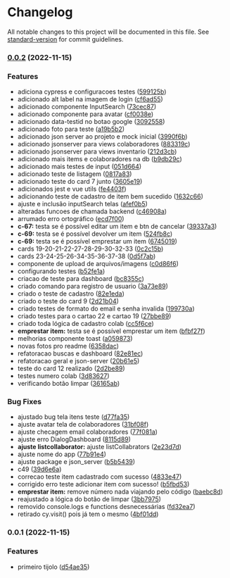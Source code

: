 # Changelog

All notable changes to this project will be documented in this file. See [standard-version](https://github.com/conventional-changelog/standard-version) for commit guidelines.

### [0.0.2](https://github.com/DEVin-ConectaNuvem/M3P2-LABinventory-FrontEnd-Squad1/compare/v0.0.1...v0.0.2) (2022-11-15)


### Features

* adiciona cypress e configuracoes testes ([599125b](https://github.com/DEVin-ConectaNuvem/M3P2-LABinventory-FrontEnd-Squad1/commit/599125b98259ae3eaa6857da007bf0805f098a94))
* adicionado alt label na imagem de login ([cf6ad55](https://github.com/DEVin-ConectaNuvem/M3P2-LABinventory-FrontEnd-Squad1/commit/cf6ad553cdc3c43c0d0365b30b5b366cf86c4dd2))
* adicionado componente InputSearch ([73cec87](https://github.com/DEVin-ConectaNuvem/M3P2-LABinventory-FrontEnd-Squad1/commit/73cec87419921d4fb0dee89c3cc269b4e0f271d5))
* adicionado componente para avatar ([cf0038e](https://github.com/DEVin-ConectaNuvem/M3P2-LABinventory-FrontEnd-Squad1/commit/cf0038e719fb855320667fa4c2fe2bcd20ead67c))
* adicionado data-testid no botao google ([3092558](https://github.com/DEVin-ConectaNuvem/M3P2-LABinventory-FrontEnd-Squad1/commit/3092558791e332ba5914010e438236de664c70c5))
* adicionado foto para teste ([a19b5b2](https://github.com/DEVin-ConectaNuvem/M3P2-LABinventory-FrontEnd-Squad1/commit/a19b5b23667391548fb2e9f1234e70223dd72d35))
* adicionado json server ao projeto e mock inicial ([3990f6b](https://github.com/DEVin-ConectaNuvem/M3P2-LABinventory-FrontEnd-Squad1/commit/3990f6bf67fa1b984c2f4b4b61abad246b847026))
* adicionado jsonserver para views colaboradores ([883319c](https://github.com/DEVin-ConectaNuvem/M3P2-LABinventory-FrontEnd-Squad1/commit/883319c43ac0d98b5a22cd1de8f3776bf93eccee))
* adicionado jsonserver para views inventario ([212d3cb](https://github.com/DEVin-ConectaNuvem/M3P2-LABinventory-FrontEnd-Squad1/commit/212d3cb1f8798167d0e1831d7ad51264556655d9))
* adicionado mais items e colaboradores na db ([b9db29c](https://github.com/DEVin-ConectaNuvem/M3P2-LABinventory-FrontEnd-Squad1/commit/b9db29c89928c306d5b8fc8e17e8a7518ca3230a))
* adicionado mais testes de input ([051d664](https://github.com/DEVin-ConectaNuvem/M3P2-LABinventory-FrontEnd-Squad1/commit/051d664f289ad0b436611c356837552ce48883bb))
* adicionado teste de listagem ([0817a83](https://github.com/DEVin-ConectaNuvem/M3P2-LABinventory-FrontEnd-Squad1/commit/0817a83ddef78c9dcbf7428613cb18cac0f16335))
* adicionado teste do card 7 junto ([3605e19](https://github.com/DEVin-ConectaNuvem/M3P2-LABinventory-FrontEnd-Squad1/commit/3605e197da4858b1cb927776b9b1400cd116b734))
* adicionados jest e vue utils ([fe4403f](https://github.com/DEVin-ConectaNuvem/M3P2-LABinventory-FrontEnd-Squad1/commit/fe4403fd81b21610d534b0783df27d2be25e1f49))
* adicionando teste de cadastro de item bem sucedido ([1632c66](https://github.com/DEVin-ConectaNuvem/M3P2-LABinventory-FrontEnd-Squad1/commit/1632c66c2c287b61a84f64efe5ccb485930de1c5))
* ajuste e inclusão inputSearch telas ([afef0b5](https://github.com/DEVin-ConectaNuvem/M3P2-LABinventory-FrontEnd-Squad1/commit/afef0b5f81eefa5c6e4cbab012cac9e0aebdb7a1))
* alteradas funcoes de chamada backend ([c46908a](https://github.com/DEVin-ConectaNuvem/M3P2-LABinventory-FrontEnd-Squad1/commit/c46908af42f2be00c49a27242b654bcacb81664f))
* arrumado erro ortográfico ([ecd7f00](https://github.com/DEVin-ConectaNuvem/M3P2-LABinventory-FrontEnd-Squad1/commit/ecd7f00abc489a30af91e5c0b7efd1fc008921c1))
* **c-67:** testa se é possível editar um item e btn de cancelar ([39337a3](https://github.com/DEVin-ConectaNuvem/M3P2-LABinventory-FrontEnd-Squad1/commit/39337a31011c1ea581304179e010589103248e5a))
* **c-69:** testa se é possível devolver um item ([524fb8c](https://github.com/DEVin-ConectaNuvem/M3P2-LABinventory-FrontEnd-Squad1/commit/524fb8c8c84952657d67cade82eef53753199964))
* **c-69:** testa se é possível emprestar um item ([6745019](https://github.com/DEVin-ConectaNuvem/M3P2-LABinventory-FrontEnd-Squad1/commit/6745019444d9fb2a04b1108363e4dc5d50e5f724))
* cards 19-20-21-22-27-28-29-30-32-33 ([0c2c15b](https://github.com/DEVin-ConectaNuvem/M3P2-LABinventory-FrontEnd-Squad1/commit/0c2c15b063f500678bbfbba30dd4135db75d4526))
* cards 23-24-25-26-34-35-36-37-38 ([0d5f7ab](https://github.com/DEVin-ConectaNuvem/M3P2-LABinventory-FrontEnd-Squad1/commit/0d5f7abac7eb309f1cf373828af8fea77f7a56d3))
* componente de upload de arquivos/imagens ([c0d86f6](https://github.com/DEVin-ConectaNuvem/M3P2-LABinventory-FrontEnd-Squad1/commit/c0d86f69035cc4b33dde2b6e601d1a3fb36438c3))
* configurando testes ([b52fe1a](https://github.com/DEVin-ConectaNuvem/M3P2-LABinventory-FrontEnd-Squad1/commit/b52fe1abed1d65f2f401608c64abbf345e5953ef))
* criacao de teste para dashboard ([bc8355c](https://github.com/DEVin-ConectaNuvem/M3P2-LABinventory-FrontEnd-Squad1/commit/bc8355c09eb75effc384fe69554531c3af4af599))
* criado comando para registro de usuario ([3a73e89](https://github.com/DEVin-ConectaNuvem/M3P2-LABinventory-FrontEnd-Squad1/commit/3a73e89ce4124fac0680fdd2e6007cf15b5d188c))
* criado o teste de cadastro ([82e1eda](https://github.com/DEVin-ConectaNuvem/M3P2-LABinventory-FrontEnd-Squad1/commit/82e1eda8cdf25bc861328052a3fe7adb55577eff))
* criado o teste do card 9 ([2d21b04](https://github.com/DEVin-ConectaNuvem/M3P2-LABinventory-FrontEnd-Squad1/commit/2d21b04a60271b000d7a1cc77b85c2aee1a68379))
* criado testes de formato do email e senha invalida ([199730a](https://github.com/DEVin-ConectaNuvem/M3P2-LABinventory-FrontEnd-Squad1/commit/199730aacc2431c4577b6ba1290d6656c6ff2b19))
* criado testes para o cartao 22 e cartao 19 ([27bbe89](https://github.com/DEVin-ConectaNuvem/M3P2-LABinventory-FrontEnd-Squad1/commit/27bbe8966bc5d70ccd967fbd3e725f06fb855665))
* criado toda lógica de cadastro colab ([cc5f6ce](https://github.com/DEVin-ConectaNuvem/M3P2-LABinventory-FrontEnd-Squad1/commit/cc5f6ce9b3c7dcf6e1b14b257cd5b3c166e783ea))
* **emprestar item:** testa se é possível emprestar um item ([bfbf27f](https://github.com/DEVin-ConectaNuvem/M3P2-LABinventory-FrontEnd-Squad1/commit/bfbf27f028ebe4d801bb60b292e146e62accd65f))
* melhorias componente toast ([a059873](https://github.com/DEVin-ConectaNuvem/M3P2-LABinventory-FrontEnd-Squad1/commit/a05987343f3bbb099a78767d1e4f7448b50ca757))
* novas fotos pro readme ([6358dac](https://github.com/DEVin-ConectaNuvem/M3P2-LABinventory-FrontEnd-Squad1/commit/6358dace5d59d7124588e585276c8c187aa6f0ad))
* refatoracao buscas e dashboard ([82e81ec](https://github.com/DEVin-ConectaNuvem/M3P2-LABinventory-FrontEnd-Squad1/commit/82e81ec9ff572eaec9c79ae418bf735aa8395000))
* refatoracao geral e json-server ([20b61e5](https://github.com/DEVin-ConectaNuvem/M3P2-LABinventory-FrontEnd-Squad1/commit/20b61e5979aa5df8f982a7352553c1d46b23b1e3))
* teste do card 12 realizado ([2d2be89](https://github.com/DEVin-ConectaNuvem/M3P2-LABinventory-FrontEnd-Squad1/commit/2d2be892f7d0644b8042b83e5b6b875cc89d3c1f))
* testes numero colab ([3d83627](https://github.com/DEVin-ConectaNuvem/M3P2-LABinventory-FrontEnd-Squad1/commit/3d836277b3c97ed73ccecf5e179e79f30306444e))
* verificando botão limpar ([36165ab](https://github.com/DEVin-ConectaNuvem/M3P2-LABinventory-FrontEnd-Squad1/commit/36165ab4d9713008a72c9eca6d03da1779ca6e7a))


### Bug Fixes

* ajustado bug tela itens teste ([d77fa35](https://github.com/DEVin-ConectaNuvem/M3P2-LABinventory-FrontEnd-Squad1/commit/d77fa35bd11cc788c9f26652ac6c73629a0978d6))
* ajuste avatar tela de colaboradores ([31bf08f](https://github.com/DEVin-ConectaNuvem/M3P2-LABinventory-FrontEnd-Squad1/commit/31bf08f167f21da31be9aaa1a5b1b8e70f64d7a6))
* ajuste checagem email colaboradores ([77f081a](https://github.com/DEVin-ConectaNuvem/M3P2-LABinventory-FrontEnd-Squad1/commit/77f081a57d3a75a263027fbf539b37eb2a6ddc2b))
* ajuste erro DialogDashboard ([8115d89](https://github.com/DEVin-ConectaNuvem/M3P2-LABinventory-FrontEnd-Squad1/commit/8115d8927917687f4f2d1d3e002b13ed3cd4b277))
* **ajuste listcollaborator:** ajuste listCollabrators ([2e23d7d](https://github.com/DEVin-ConectaNuvem/M3P2-LABinventory-FrontEnd-Squad1/commit/2e23d7dfbfdff6827455d6bba0f68616dfef1161))
* ajuste nome do app ([77b91e4](https://github.com/DEVin-ConectaNuvem/M3P2-LABinventory-FrontEnd-Squad1/commit/77b91e40a80dc27f7d1606c03a3de54d8c13845f))
* ajuste package e json_server ([b5b5439](https://github.com/DEVin-ConectaNuvem/M3P2-LABinventory-FrontEnd-Squad1/commit/b5b543916c365a713f7532598a0d171679c872a5))
* c49 ([39d6e6a](https://github.com/DEVin-ConectaNuvem/M3P2-LABinventory-FrontEnd-Squad1/commit/39d6e6a0fd25785a89fba3bbf83214b60a41bc8d))
* correcao teste item cadastrado com sucesso ([4833e47](https://github.com/DEVin-ConectaNuvem/M3P2-LABinventory-FrontEnd-Squad1/commit/4833e472fe9be88a341cae7800c12f353abfbff8))
* corrigido erro teste adicionar item com sucesso! ([b5fbd53](https://github.com/DEVin-ConectaNuvem/M3P2-LABinventory-FrontEnd-Squad1/commit/b5fbd53fdb13d97cb4d6c41f381a953df868f8ab))
* **emprestar item:** remove número nada viajando pelo código ([baebc8d](https://github.com/DEVin-ConectaNuvem/M3P2-LABinventory-FrontEnd-Squad1/commit/baebc8d3e583742f0d863a2010d309d97619ae0f))
* reajustado a lógica do botão de limpar ([3bb7975](https://github.com/DEVin-ConectaNuvem/M3P2-LABinventory-FrontEnd-Squad1/commit/3bb79754ee6bdd14d8876a53078eb9d68192c491))
* removido console.logs e functions desnecessárias ([fd32ea7](https://github.com/DEVin-ConectaNuvem/M3P2-LABinventory-FrontEnd-Squad1/commit/fd32ea70ce53bd96aca0f1ed73b9b19c17267e96))
* retirado cy.visit() pois já tem o mesmo ([4bf01dd](https://github.com/DEVin-ConectaNuvem/M3P2-LABinventory-FrontEnd-Squad1/commit/4bf01dd87763126271094cc1920c731957904d04))

### 0.0.1 (2022-11-15)


### Features

* primeiro tijolo ([d54ae35](https://github.com/DEVin-ConectaNuvem/M3P2-LABinventory-FrontEnd-Squad1/commit/d54ae35833ce86fe76fed7051dabb3d5a6fda1eb))
